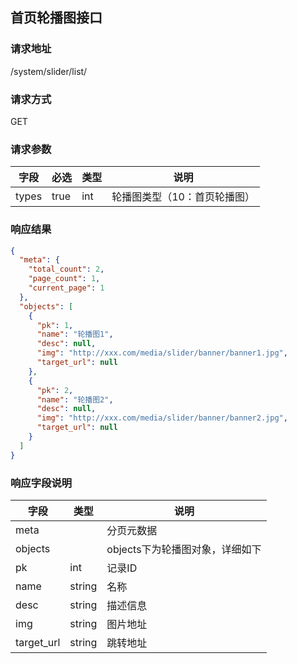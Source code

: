 ## 首页轮播图接口

### 请求地址
/system/slider/list/

### 请求方式
GET

### 请求参数
| 字段 | 必选 | 类型 | 说明 |
| --- | --- | --- | --- |
| types | true | int | 轮播图类型（10：首页轮播图） |

### 响应结果
```json
{
  "meta": {
    "total_count": 2,
    "page_count": 1,
    "current_page": 1
  },
  "objects": [
    {
      "pk": 1,
      "name": "轮播图1",
      "desc": null,
      "img": "http://xxx.com/media/slider/banner/banner1.jpg",
      "target_url": null
    },
    {
      "pk": 2,
      "name": "轮播图2",
      "desc": null,
      "img": "http://xxx.com/media/slider/banner/banner2.jpg",
      "target_url": null
    }
  ]
}
```
### 响应字段说明
| 字段 | 类型 | 说明 |
| --- | --- | --- |
| meta |    | 分页元数据 |
| objects |    | objects下为轮播图对象，详细如下 |
| pk | int | 记录ID |
| name | string | 名称 |
| desc | string | 描述信息 |
| img | string | 图片地址 |
| target_url | string | 跳转地址 |
